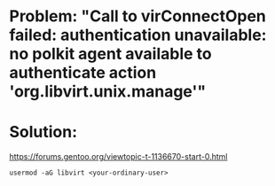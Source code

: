 # Problem: "Call to virConnectOpen failed: authentication unavailable: no polkit agent available to authenticate action 'org.libvirt.unix.manage'"

# Solution:
https://forums.gentoo.org/viewtopic-t-1136670-start-0.html

```usermod -aG libvirt <your-ordinary-user>```
